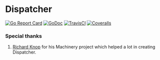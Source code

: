 # Dispatcher

[![Go Report Card](https://goreportcard.com/badge/github.com/gofort/dispatcher)](https://goreportcard.com/report/github.com/gofort/dispatcher)
[![GoDoc](https://img.shields.io/badge/godoc-reference-blue.svg)](https://godoc.org/github.com/gofort/dispatcher)
[![TravisCI](https://travis-ci.org/gofort/dispatcher.svg?branch=master)](https://travis-ci.org/gofort/dispatcher)
[![Coveralls](https://coveralls.io/repos/github/gofort/dispatcher/badge.svg?branch=master)](https://coveralls.io/github/gofort/dispatcher?branch=master)

### Special thanks
1. [Richard Knop](https://github.com/RichardKnop) for his Machinery project which helped a lot in creating Dispatcher.

